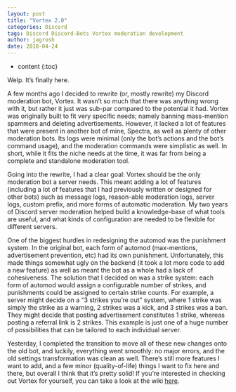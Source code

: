 ```yaml
---
layout: post
title: "Vortex 2.0"
categories: Discord
tags: Discord Discord-Bots Vortex moderation development
author: jagrosh
date: 2018-04-24
---
```


* content
{:toc}


Welp. It’s finally here.

A few months ago I decided to rewrite (or, mostly rewrite) my Discord moderation bot, Vortex. It wasn’t so much that there was anything wrong with it, but rather it just was sub-par compared to the potential it had. Vortex was originally built to fit very specific needs; namely banning mass-mention spammers and deleting advertisements. However, it lacked a lot of features that were present in another bot of mine, Spectra, as well as plenty of other moderation bots. Its logs were minimal (only the bot’s actions and the bot’s command usage), and the moderation commands were simplistic as well. In short, while it fits the niche needs at the time, it was far from being a complete and standalone moderation tool.

Going into the rewrite, I had a clear goal: Vortex should be the only moderation bot a server needs. This meant adding a lot of features (including a lot of features that I had previously written or designed for other bots) such as message logs, reason-able moderation logs, server logs, custom prefix, and more forms of automatic moderation. My two years of Discord server moderation helped build a knowledge-base of what tools are useful, and what kinds of configuration are needed to be flexible for different servers.

One of the biggest hurdles in redesigning the automod was the punishment system. In the original bot, each form of automod (max-mentions, advertisement prevention, etc) had its own punishment. Unfortunately, this made things somewhat ugly on the backend (it took a lot more code to add a new feature) as well as meant the bot as a whole had a lack of cohesiveness. The solution that I decided on was a strike system: each form of automod would assign a configurable number of strikes, and punishments could be assigned to certain strike counts. For example, a server might decide on a “3 strikes you’re out” system, where 1 strike was simply the strike as a warning, 2 strikes was a kick, and 3 strikes was a ban. They might decide that posting advertisement constitutes 1 strike, whereas posting a referral link is 2 strikes. This example is just one of a huge number of possibilities that can be tailored to each individual server.

Yesterday, I completed the transition to move all of these new changes onto the old bot, and luckily, everything went smoothly: no major errors, and the old settings transformation was clean as well. There’s still more features I want to add, and a few minor (quality-of-life) things I want to fix here and there, but overall I think that it’s pretty solid! If you’re interested in checking out Vortex for yourself, you can take a look at the wiki [here](https://github.com/jagrosh/Vortex/wiki).
